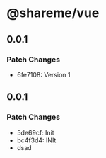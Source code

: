 # @shareme/vue

## 0.0.1

### Patch Changes

- 6fe7108: Version 1

## 0.0.1

### Patch Changes

- 5de69cf: Init
- bc4f3d4: INIt
- dsad
